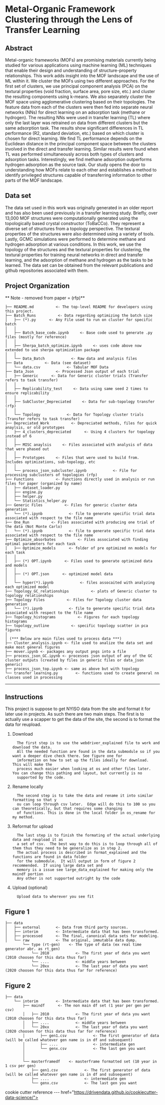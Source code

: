 Metal-Organic Framework Clustering through the Lens of Transfer Learning
==============================

Abstract
------------
Metal-organic frameworks (MOFs) are promising materials currently being studied for various applications using machine learning (ML) techniques that enable their design and understanding of structure-property relationships. This work adds insight into the MOF landscape and the use of ML within it. We cluster the MOFs using two different approaches. For the first set of clusters, we use principal component analysis (PCA) on the textural properties (void fraction, surface area, pore size, etc.) and cluster the resulting components using k-means. We also separately cluster the MOF space using agglomerative clustering based on their topologies. The feature data from each of the clusters were then fed into separate neural networks (NNs) for direct learning on an adsorption task (methane or hydrogen). The resulting NNs were used in transfer learning (TL) where only the last layer was retrained on data from different clusters but the same adsorption task. The results show significant differences in TL performance (R2, standard deviation, etc.) based on which cluster is chosen for direct learning. We find TL performance depends on the Euclidean distance in the principal component space between the clusters involved in the direct and transfer learning. Similar results were found when TL was performed simultaneously across both types of clusters and adsorption tasks. Interestingly, we find methane adsorption outperforms hydrogen adsorption as the source task. Our study opens the door to understanding how MOFs relate to each other and establishes a method to identify privileged structures capable of transferring information to other parts of the MOF landscape.

Data set
------------
The data set used in this work was originally generated in an older report and has also been used previously in a transfer learning study. Briefly, over 13,000 MOF structures were computationally generated using the topologically based crystal constructor (ToBaCCo). They represent a diverse set of structures from a topology perspective. The textural properties of the structures were also determined using a variety of tools. Lastly, GCMC simulations were performed to determine methane and hydrogen adsorption at various conditions. In this work, we use the topology of the structures and the textural properties for clustering, the textural properties for training neural networks in direct and transfer learning, and the adsorption of methane and hydrogen as the tasks to be learned. The data set can be obtained from the relevant publications and github repositories associated with them. 



Project Organization
------------

** Note - removed from paper = (rfp)**

    ├── README.md          <- The top-level README for developers using this project.
    ├── Batch_Runs          <- Data regarding optimizing the batch size
    │   ├── (*).py      <- Any File used to run on cluster for specific batch
    │   │
    │   ├── Batch_base_code.ipynb     <- Base code used to generate .py files (mostly for reference) 
    │   │
    │   ├── Sherpa_batch_optimize.ipynb     <- uses code above now extended to use sherpa optimization package  
    │   │ 
    │   └── Data_Batch            <- Raw data and analysis files
    ├── Data          <- Data (see dataset)
    │   └── data.csv            <- Tabular MOF Data 
    ├── Data_Json          <- Processed Json output of each trial
    │   ├── Generic      <- Data for Generic cluster trials (Transfer refers to task transfer)
    │   │
    │   ├── Replicability_test     <- Data using same seed 2 times to ensure replicability
    │   │
    │   ├── SubCluster_Depreciated     <- Data for sub-topology transfer (rfp)
    │   │
    │   └── Topology            <- Data for Topology cluster trials (Transfer refers to task transfer)
    ├── Depreciated_Work          <- Depreciated methods, files for quick anaylsis, or old prototypes
    │   ├── 4_clusters_depreciated      <- Using 4 clusters for topology instead of 6 
    │   │
    │   ├── MISC anaylsis     <- Files associated with analysis of data that were phased out
    │   │
    │   ├── Prototypes     <- Files that were used to build from.  Includes optimizations, sub-topology, etc
    │   │
    │   └── process_json_subcluster.ipynb            <- File for processing subclusters of topologies (rfp)
    ├── Functions          <- Functions directly used in analysis or run files for paper (organized by name)
    │   ├── dataset_loader.py 
    │   ├── engine.py
    │   ├── helper.py    
    │   └── Statistics_helper.py
    ├── Generic Files          <- Files for generic cluster data generation
    │   └── (*).ipynb            <- file to generate specific trial data associated with respect to the file name
    ├── One_Run          <- Files associated with producing one trial of the data (Not Monte Carlo)
    │   └── (*).ipynb            <- file to generate specific trial data associated with respect to the file name
    ├── Optimize_absorbates          <- Files associated with finding optimal parameters for each task
    │   ├── Optimize_models      <- folder of pre optimized nn models for each task
    │   │
    │   ├── (*) OPT.ipynb      <- Files used to generate optimized data and models
    │   │
    │   ├── (*) OPT.json      <- optimized model data
    │   │    
    │   └── hyper(*).ipynb            <- files assocaited with analyzing each optimized model
    ├── Topology_GC_relationships          <- plots of Generic cluster to topology relationships
    ├── Topology Files          <- Files for Topology cluster data generation
    │   └── (*).ipynb            <- file to generate specific trial data associated with respect to the file name
    ├── Topology_histograms          <- Figures for each topology histograms
    ├── topology_outline          <- specific topology scatter in pca figures
    │  
    │ (*** Below are main files used to process data ***)
    ├── Cluster_analysis.ipynb <- file used to analize the data set and make most general figures
    ├── mover.ipynb <- packages any output pngs into a file   
    ├── process_json_GC.ipynb <- processes json output of any of the GC cluster outputs (created by files in generic files or data_json generic)
    ├── process_json_top.ipynb <- same as above but with topology
    └── transfer learning.py        <- functions used to create general nn classes used in processing
    

--------


Instructions
------------
This project is suppose to get NYISO data from the site and format it for later use in projects.  As such there are two main steps.  The first is to actually use a scapper to get the data of the site, the second is to format the data for reupload. 

   1. Download
   
            The first step is to use the webdriver_explained file to work and download the data. 
            All the needed function are found in the data submodule so if you want a deeper dive check there. See figure one for
            imformation on how to set up the files ideally for download.  This will make the
            process much easier when looking at os and other files later.  You can change this pathing and layout, but currently is no 
            supported by the code. 
        
   2. Rename locally 
   
            The second step is to take the data and rename it into similar formatting so that y
            ou can loop through csv later.  Edge will do this to 100 so you can theoretically, but that requires some changing
            of functions. This is done in the local folder in os_rename for my method.
        
   3. Reformat for upload
   
            The last step is to finish the formating of the actual underlying data and reupload it as
            a set of csv.  The best way to do this is to loop through all of them thus they need to be generalize as in step 2.
            The actual process is described in format_explained and the functions are found in data folder 
            for the submodule.  It will output in form of figure 2 recommended.  If using large data set and 
            memory is a issue see large_data_explained for making only the maindf portion
            Any other is not supported outright by the code
        
   4. Upload (optional)
   
            Upload data to wherever you see fit

Figure 1        
--------

    ├── data
    │   ├── external       <- Data from third party sources.
    │   ├── interim        <- Intermediate data that has been transformed.
    │   ├── processed      <- The final, canonical data sets for modeling.
    │   └── raw            <- The original, immutable data dump.
            └── type (rt-gen)    <- The type of data (ex real time generator abr. as rt_gen)
                └── 2010            <- The first year of data you want (2010 choosen for this data thus far)
                └── ....            <- middle years between
                └── 20xx            <- The last year of data you want (2020 choosen for this data thus far for reference)
 
Figure 2        
--------

    ├── data
        └── interim        <- Intermediate data that has been transformed.
            ├── maindf      <- The non main df set (1 year per gen per csv)
            │   ├── 2010            <- The first year of data you want (2010 choosen for this data thus far)
            │   ├── ....            <- middle years between
            │   └── 20xx            <- The last year of data you want (2020 choosen for this data thus far for reference)
            │       ├── gen1.csv            <- The first generator of data (will be called whatever gen name is in df and subsequent)
            │       ├── ....                <- intermediate gen
            │       └── genx.csv            <- The last gen you want 
            │
            │
            └── masterframedf    <- masterframe formatted set (10 year in 1 csv per gen)
                ├── gen1.csv            <- The first generator of data (will be called whatever gen name is in df and subsequent)
                ├── ....                <- intermediate gen
                └── genx.csv            <- The last gen you want 

cookie cutter reference --- href="https://drivendata.github.io/cookiecutter-data-science/">